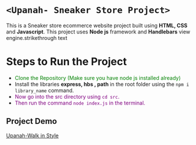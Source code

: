 # `<Upanah- Sneaker Store Project>`

This is a Sneaker store ecommerce website project built using **HTML, CSS** and **Javascript**. This project uses **Node js** framework and **Handlebars** view engine.strikethrough text


#  Steps to Run the Project

 -  <font color="green"> Clone the Repository (Make sure you have node js installed already)</font>
 -  Install the libraries **express, hbs , path** in the root folder using the `npm i library_name` command.
 - <font color="purple">Now go into the src directory using `cd src`.</font>
 - <font color="purple">Then run the command `node index.js` in the terminal.</font>

## Project Demo
[Upanah-Walk in Style](https://ayush2233.github.io/)
